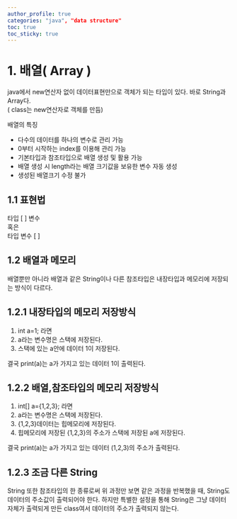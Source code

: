 ```yaml
---
author_profile: true
categories: "java", "data structure"
toc: true
toc_sticky: true
---
```


# 1. 배열( Array )
java에서 new연산자 없이 데이터표현만으로 객체가 되는 타입이 있다. 바로 String과 Array다.      
( class는 new연산자로 객체를 만듬)

배열의 특징
- 다수의 데이터를 하나의 변수로 관리 가능
- 0부터 시작하는 index를 이용해 관리 가능
- 기본타입과 참조타입으로 배열 생성 및 활용 가능
- 배열 생성 시 length라는 배열 크기값을 보유한 변수 자동 생성
- 생성된 배열크기 수정 불가

## 1.1 표현법
타입 [ ] 변수     
혹은     
타입 변수 [ ]    

  

## 1.2 배열과 메모리
배열뿐만 아니라 배열과 같은 String이나 다른 참조타입은 내장타입과 메모리에 저장되는 방식이 다르다.     

## 1.2.1 내장타입의 메모리 저장방식
1. int a=1; 라면
2. a라는 변수명은 스택에 저장된다.
3. 스택에 있는 a안에 데이터 1이 저장된다.   

결국 print(a)는 a가 가지고 있는 데이터 1이 출력된다.    

## 1.2.2 배열,참조타입의 메모리 저장방식
1. int[] a={1,2,3}; 라면
2. a라는 변수명은 스택에 저장된다.
3. {1,2,3}데이터는 힙메모리에 저장된다.
4. 힙메모리에 저장된 {1,2,3}의 주소가 스택에 저장된 a에 저장된다.     

결국 print(a)는 a가 가지고 있는 데이터 (1,2,3)의 주소가 출력된다.

## 1.2.3 조금 다른 String
String 또한 참조타입의 한 종류로써 위 과정만 보면 같은 과정을 반복했을 때, String도 데이터의 주소값이 출력되어야 한다. 하지만 특별한 설정을 통해 String은 그냥 데이터 자체가 출력되게 만든 class여서 데이터의 주소가 출력되지 않는다.
